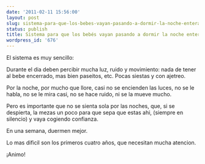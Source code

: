 ```yaml
---
date: '2011-02-11 15:56:00'
layout: post
slug: sistema-para-que-los-bebes-vayan-pasando-a-dormir-la-noche-entera
status: publish
title: Sistema para que los bebés vayan pasando a dormir la noche entera.
wordpress_id: '676'
---
```



    

El sistema es muy sencillo:




Durante el dia deben percibir mucha luz, ruido y movimiento: nada de tener al bebe encerrado, mas bien paseitos, etc. Pocas siestas y con ajetreo.




Por la noche, por mucho que llore, casi no se encienden las luces, no se le habla, no se le mira casi, no se hace ruido, ni se la mueve mucho.




Pero es importante que no se sienta sola por las noches, que, si se despierta, la mezas un poco para que sepa que estas ahi, (siempre en silencio) y vaya cogiendo confianza.




En una semana, duermen mejor.




Lo mas dificil son los primeros cuatro años, que necesitan mucha atencion.




¡Animo!


  
